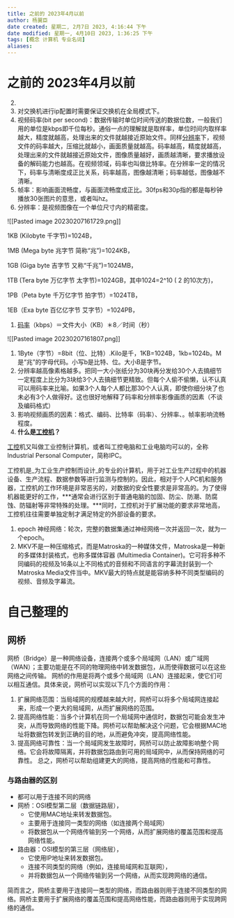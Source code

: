 ```yaml
---
title: 之前的 2023年4月以前
author: 杨翼臣
date created: 星期二, 2月7日 2023, 4:16:44 下午
date modified: 星期一, 4月10日 2023, 1:36:25 下午
tags: [概念 计算机 专业名词]
aliases: 
---
```

# 之前的 2023年4月以前
2. 
3. 对交换机进行ip配置时需要保证交换机在全局模式下。
4.  视频码率(bit per second)：数据传输时单位时间传送的数据位数，一般我们用的单位是kbps即千位每秒。通俗一点的理解就是取样率，单位时间内取样率越大，精度就越高，处理出来的文件就越接近原始文件。同样[分辨率](https://www.kewenba.com/4357.html)下，视频文件的码率越大，压缩比就越小，画面质量就越高。码率越高，精度就越高，处理出来的文件就越接近原始文件，图像质量越好，画质越清晰，要求播放设备的解码能力也越高。在视频领域，码率也叫做比特率。在分辨率一定的情况下，码率与清晰度成正比关系，码率越高，图像越清晰；码率越低，图像越不清晰。
5.  帧率：影响画面流畅度，与画面流畅度成正比。30fps和30p指的都是每秒钟播放30张图片的意思，或者叫hz。
6.  分辨率：是视频图像在一个单位尺寸内的精密度。

![[Pasted image 20230207161729.png]] 

1KB (Kilobyte 千字节)=1024B，

1MB (Mega byte 兆字节 简称“兆”)=1024KB，

1GB (Giga byte 吉字节 又称“千兆”)=1024MB，

1TB (Tera byte 万亿字节 太字节)=1024GB，其中1024=2^10 ( 2 的10次方)，

1PB（Peta byte 千万亿字节 拍字节）=1024TB，

1EB（Exa byte 百亿亿字节 艾字节）=1024PB，

1.  [码率](https://so.csdn.net/so/search?q=%E7%A0%81%E7%8E%87&spm=1001.2101.3001.7020)（kbps）＝文件大小（KB）＊8／时间（秒）

![[Pasted image 20230207161807.png]]
1.  1Byte（字节）=8bit（位、比特）.Kilo是千，1KB=1024B，1kb=1024b。M是“兆”的字母代码。小写b是比特、位。大小B是字节。
2.  分辨率越高像素格越多。把同一大小张纸分为30块再分发给30个人去搞细节一定程度上比分为3块给3个人去搞细节更精致。但每个人偷不偷懒，认不认真可以用码率来比喻。如果3个人每个人都比那30个人认真，即使你细分块了也未必有3个人做得好。这也很好地解释了码率和分辨率影像画质的因素（不谈及编码格式）
3.  影响视频画质的因素：格式、编码、比特率（码率）、分辨率、。帧率影响流畅程度。
4.  **什么是[工控机](http://gongkong.ofweek.com/CAT-310015-gongkongji.html)？**

[工控](http://gongkong.ofweek.com/)机又叫做工业控制计算机，或者叫工控电脑和工业电脑均可以的，全称Industrial Personal Computer，简称IPC。

工控机是_为工业生产控制而设计_的专业的计算机，用于对工业生产过程中的机器设备、生产流程、数据参数等进行监测与控制的。因此，相对于个人PC机和服务器，工控机的工作环境是非常恶劣的，对数据的安全性要求是非常高的。为了使得机器能更好的工作，***通常会进行区别于普通电脑的加固、防尘、防潮、防腐蚀、防辐射等非常特殊的处理。***同时，工控机对于扩展功能的要求非常地高，工控机往往需要单独定制才满足特定的外部设备的要求。

1.  epoch 神经网络：轮次，完整的数据集通过神经网络一次并返回一次，就为一个epoch。
2.  MKV不是一种压缩格式，而是Matroska的一种媒体文件，Matroska是一种新的多媒体封装格式，也称多媒体容器 (Multimedia Container)。它可将多种不同编码的视频及16条以上不同格式的音频和不同语言的字幕流封装到一个Matroska Media文件当中。MKV最大的特点就是能容纳多种不同类型编码的视频、音频及字幕流。

# 自己整理的
## 网桥
网桥（Bridge）是一种网络设备，连接两个或多个局域网（LAN）或广域网（WAN）；主要功能是在不同的物理网络中转发数据包，从而使得数据可以在这些网络之间传输。
网桥的作用是将两个或多个局域网（LAN）连接起来，使它们可以相互通信。具体来说，网桥可以实现以下几个方面的作用：
1. 扩展网络范围：当局域网的规模越来越大时，网桥可以将多个局域网连接起来，形成一个更大的局域网，从而扩展网络的范围。
2. 提高网络性能：当多个计算机在同一个局域网中通信时，数据包可能会发生冲突，从而导致网络的性能下降。网桥可以帮助解决这个问题，它会根据MAC地址将数据包转发到正确的目的地，从而避免冲突，提高网络性能。
3. 提高网络可靠性：当一个局域网发生故障时，网桥可以防止故障影响整个网络。它会将故障隔离，并将数据包路由到可用的局域网中，从而保持网络的可靠性。
总之，网桥可以帮助组建更大的网络，提高网络的性能和可靠性。

### 与路由器的区别
- 都可以用于连接不同的网络
- 网桥：OSI模型第二层（数据链路层），
	- 它使用MAC地址来转发数据包。
	- 主要用于连接同一类型的网络（如连接两个局域网）
	- 将数据包从一个网络传输到另一个网络，从而扩展网络的覆盖范围和提高网络性能。
- 路由器：OSI模型的第三层（网络层），
	- 它使用IP地址来转发数据包。
	- 连接不同类型的网络（例如，连接局域网和互联网），
	- 并将数据包从一个网络传输到另一个网络，从而实现跨网络的通信。

简而言之，网桥主要用于连接同一类型的网络，而路由器则用于连接不同类型的网络。网桥主要用于扩展网络的覆盖范围和提高网络性能，而路由器则用于实现跨网络的通信。
